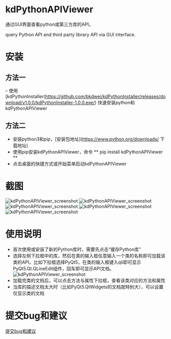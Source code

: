 # kdPythonAPIViewer
通过GUI界面查看python或第三方库的API。

query Python API and third party library API via GUI interface.

# 安装

## 方法一

– 使用[kdPythonInstaller(https://github.com/bkdwei/kdPythonInstaller/releases/download/v1.0.0/kdPythonInstaller-1.0.0.exe/) 快速安装python和kdPythonAPIViewer

## 方法二

- 安装python3和pip，[安装包地址](https://www.python.org/downloads/ 下载地址)
- 使用pip安装kdPythonAPIViewer，命令
	** pip install kdPythonAPIViewer **
- 点击桌面的快捷方式或开始菜单启动kdPythonAPIViewer

# 截图

![kdPythonAPIViewer_screenshot](/screenshot/os.jpg)
![kdPythonAPIViewer_screenshot](/screenshot/os.path.jpg)
![kdPythonAPIViewer_screenshot](/screenshot/QLineEdit.setText.jpg)
![kdPythonAPIViewer_screenshot](/screenshot/QLine)
![kdPythonAPIViewer_screenshot](/screenshot/QLineEdit.show.jpg)

# 使用说明
- 首次使用或安装了新的Python库时，需要先点击“缓存Python库”
- 选择左侧下拉框中的库，然后在类的输入框任意输入一个类的名称即可加载该类的API。比如下拉框选择PyQt5，在类的输入框键入qli即可显示PyQt5.Qt.QLineEdit组件，回车即可显示API文档。![kdPythonAPIViewer_screenshot](/screenshot/使用说明.jpg)
- 加载完类的文档后，可以点击方法与属性下拉框，查看该类对应的方法和属性
- 当库的描述文档太大时（比如PyQt5.QtWidgets的文档就特别大），可以设置仅显示类的文档




# 提交bug和建议
[提交bug和建议](https://github.com/bkdwei/kdPythonAPIViewer/issues)